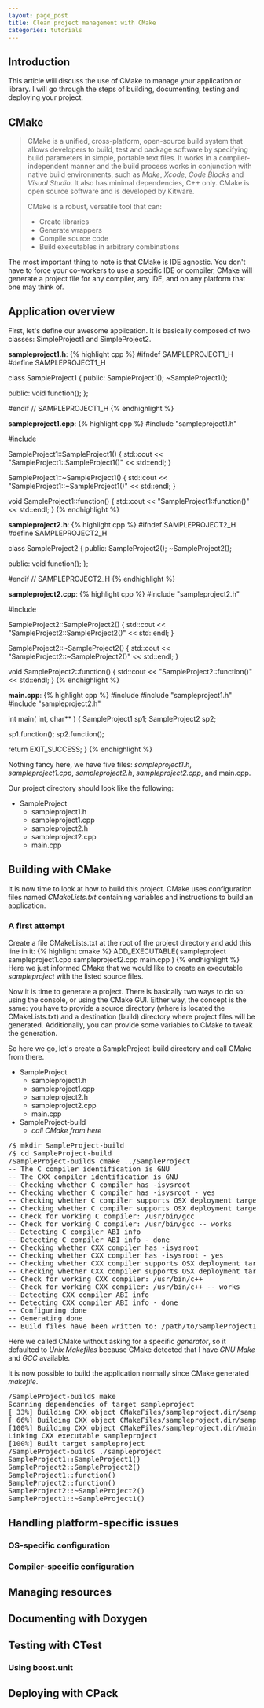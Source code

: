 ```yaml
---
layout: page_post
title: Clean project management with CMake
categories: tutorials
---
```

Introduction
------------
This article will discuss the use of CMake to manage your application or library. I will go through the steps of building, documenting, testing and deploying your project.

CMake
-----
> CMake is a unified, cross-platform, open-source build system that allows developers to build, test and package software by specifying build parameters in simple, portable text files. It works in a compiler-independent manner and the build process works in conjunction with native build environments, such as _Make_, _Xcode_, _Code Blocks_ and _Visual Studio_. It also has minimal dependencies, C++ only. CMake is open source software and is developed by Kitware.
> 
> CMake is a robust, versatile tool that can:
> 
> * Create libraries
> * Generate wrappers
> * Compile source code
> * Build executables in arbitrary combinations

The most important thing to note is that CMake is IDE agnostic. You don't have to force your co-workers to use a specific IDE or compiler, CMake will generate a project file for any compiler, any IDE, and on any platform that one may think of.

Application overview
--------------------

First, let's define our awesome application. It is basically composed of two classes: SimpleProject1 and SimpleProject2.

__sampleproject1.h__:
{% highlight cpp %}
#ifndef SAMPLEPROJECT1_H
#define SAMPLEPROJECT1_H

class SampleProject1
{
public:
  SampleProject1();
  ~SampleProject1();
  
public:
  void function();
};

#endif // SAMPLEPROJECT1_H
{% endhighlight %}

__sampleproject1.cpp__:
{% highlight cpp %}
#include "sampleproject1.h"

#include <iostream>

SampleProject1::SampleProject1()
{
  std::cout << "SampleProject1::SampleProject1()" << std::endl;
}

SampleProject1::~SampleProject1()
{
  std::cout << "SampleProject1::~SampleProject1()" << std::endl;
}

void SampleProject1::function()
{
  std::cout << "SampleProject1::function()" << std::endl;
}
{% endhighlight %}

__sampleproject2.h__:
{% highlight cpp %}
#ifndef SAMPLEPROJECT2_H
#define SAMPLEPROJECT2_H

class SampleProject2
{
public:
  SampleProject2();
  ~SampleProject2();
  
public:
  void function();
};

#endif // SAMPLEPROJECT2_H
{% endhighlight %}

__sampleproject2.cpp__:
{% highlight cpp %}
#include "sampleproject2.h"

#include <iostream>

SampleProject2::SampleProject2()
{
  std::cout << "SampleProject2::SampleProject2()" << std::endl;
}

SampleProject2::~SampleProject2()
{
  std::cout << "SampleProject2::~SampleProject2()" << std::endl;
}

void SampleProject2::function()
{
  std::cout << "SampleProject2::function()" << std::endl;
}
{% endhighlight %}

__main.cpp__:
{% highlight cpp %}
#include <cstdlib>
#include "sampleproject1.h"
#include "sampleproject2.h"

int main( int, char** )
{
  SampleProject1 sp1;
  SampleProject2 sp2;
  
  sp1.function();
  sp2.function();
  
  return EXIT_SUCCESS;
}
{% endhighlight %}

Nothing fancy here, we have five files: _sampleproject1.h_, _sampleproject1.cpp_, _sampleproject2.h_, _sampleproject2.cpp_, and main.cpp.

Our project directory should look like the following:

* SampleProject
  * sampleproject1.h
  * sampleproject1.cpp
  * sampleproject2.h
  * sampleproject2.cpp
  * main.cpp


Building with CMake
-------------------

It is now time to look at how to build this project.
CMake uses configuration files named _CMakeLists.txt_ containing variables and instructions to build an application.

### A first attempt

Create a file CMakeLists.txt at the root of the project directory and add this line in it:
{% highlight cmake %}
ADD_EXECUTABLE( sampleproject sampleproject1.cpp sampleproject2.cpp main.cpp )
{% endhighlight %}
Here we just informed CMake that we would like to create an executable _sampleproject_ with the listed source files.

Now it is time to generate a project. There is basically two ways to do so: using the console, or using the CMake GUI. Either way, the concept is the same: you have to provide a source directory (where is located the CMakeLists.txt) and a destination (build) directory where project files will be generated. Additionally, you can provide some variables to CMake to tweak the generation.

So here we go, let's create a SampleProject-build directory and call CMake from there.

* SampleProject
  * sampleproject1.h
  * sampleproject1.cpp
  * sampleproject2.h
  * sampleproject2.cpp
  * main.cpp
* SampleProject-build
  * _call CMake from here_

<pre class="console">
/$ mkdir SampleProject-build
/$ cd SampleProject-build
/SampleProject-build$ cmake ../SampleProject
-- The C compiler identification is GNU
-- The CXX compiler identification is GNU
-- Checking whether C compiler has -isysroot
-- Checking whether C compiler has -isysroot - yes
-- Checking whether C compiler supports OSX deployment target flag
-- Checking whether C compiler supports OSX deployment target flag - yes
-- Check for working C compiler: /usr/bin/gcc
-- Check for working C compiler: /usr/bin/gcc -- works
-- Detecting C compiler ABI info
-- Detecting C compiler ABI info - done
-- Checking whether CXX compiler has -isysroot
-- Checking whether CXX compiler has -isysroot - yes
-- Checking whether CXX compiler supports OSX deployment target flag
-- Checking whether CXX compiler supports OSX deployment target flag - yes
-- Check for working CXX compiler: /usr/bin/c++
-- Check for working CXX compiler: /usr/bin/c++ -- works
-- Detecting CXX compiler ABI info
-- Detecting CXX compiler ABI info - done
-- Configuring done
-- Generating done
-- Build files have been written to: /path/to/SampleProject1-build
</pre>

Here we called CMake without asking for a specific _generator_, so it defaulted to _Unix Makefiles_ because CMake detected that I have _GNU Make_ and _GCC_ available.

It is now possible to build the application normally since CMake generated _makefile_.

<pre class="console">
/SampleProject-build$ make
Scanning dependencies of target sampleproject
[ 33%] Building CXX object CMakeFiles/sampleproject.dir/sampleproject1.cpp.o
[ 66%] Building CXX object CMakeFiles/sampleproject.dir/sampleproject2.cpp.o
[100%] Building CXX object CMakeFiles/sampleproject.dir/main.cpp.o
Linking CXX executable sampleproject
[100%] Built target sampleproject
/SampleProject-build$ ./sampleproject
SampleProject1::SampleProject1()
SampleProject2::SampleProject2()
SampleProject1::function()
SampleProject2::function()
SampleProject2::~SampleProject2()
SampleProject1::~SampleProject1()
</pre>

Handling platform-specific issues
---------------------------------

### OS-specific configuration
### Compiler-specific configuration

Managing resources
------------------

Documenting with Doxygen
------------------------

Testing with CTest
------------------

### Using boost.unit

Deploying with CPack
--------------------


